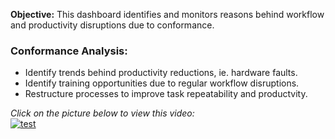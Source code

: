 **Objective:** This dashboard identifies and monitors reasons behind workflow and productivity disruptions due to conformance.
 
### Conformance Analysis:
- Identify trends behind productivity reductions, ie. hardware faults.
- Identify training opportunities due to regular workflow disruptions.
- Restructure processes to improve task repeatability and productvity.

*Click on the picture below to view this video:*
<br>
[![test](https://img.youtube.com/vi/HXlKY1L_UVg/0.jpg)](https://www.youtube.com/watch?v=HXlKY1L_UVg)
